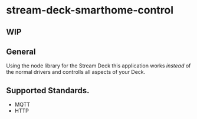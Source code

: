 # stream-deck-smarthome-control

## WIP

## General

Using the node library for the Stream Deck this application works _instead_ of the normal drivers and controlls all aspects of your Deck.

## Supported Standards.

- MQTT
- HTTP
